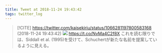 ```yaml
---
title: Tweet at 2018-11-24 19:43:42
tags: twitter_log
---
```


> [!CITE] https://twitter.com/kaisekiriu/status/1066281197800583168 (2018-11-24 19:43:42)
> ![](https://twitter.com/kaisekiriu/status/1066281197800583168)
> https://t.co/NvMa4C2f8X
> これを読む限りでは、Siddall et al. (1995)を受けて、Schuchertが新たな名前を提案しているように見える。
